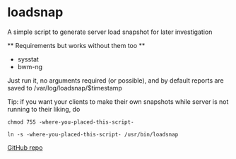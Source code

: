 loadsnap
========
A simple script to generate server load snapshot for later investigation

** Requirements but works without them too **
-  sysstat
-  bwm-ng

Just run it, no arguments required (or possible), and by default reports are saved to
/var/log/loadsnap/$timestamp

Tip: if you want your clients to make their own snapshots while server is not running to their liking, do

  `chmod 755 -where-you-placed-this-script-`

  `ln -s -where-you-placed-this-script- /usr/bin/loadsnap`


[GitHub repo](https://github.com/horzadome/loadsnap/)